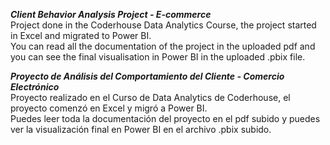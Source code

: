 ***Client Behavior Analysis Project - E-commerce***
</br>Project done in the Coderhouse Data Analytics Course, the project started in Excel and migrated to Power BI.
</br>You can read all the documentation of the project in the uploaded pdf and you can see the final visualisation in Power BI in the uploaded .pbix file.

***Proyecto de Análisis del Comportamiento del Cliente - Comercio Electrónico***
</br>Proyecto realizado en el Curso de Data Analytics de Coderhouse, el proyecto comenzó en Excel y migró a Power BI.
</br>Puedes leer toda la documentación del proyecto en el pdf subido y puedes ver la visualización final en Power BI en el archivo .pbix subido.
